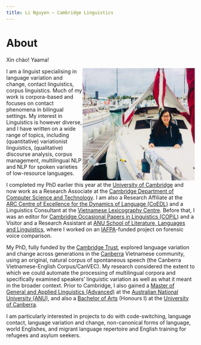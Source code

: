 ```yaml
---
title: Li Nguyen — Cambridge Linguistics
---
```


# About

Xin chào! Yaama! 

<img id="my-picture" src="boat.jpg" width="300" height="300" align="right">

I am a linguist specialising in language variation and change, contact linguistics, corpus linguistics. Much of my work is corpora-based and focuses on contact phenomena in bilingual settings. My interest in Linguistics is however diverse, and I have written on a wide range of topics, including (quantitative) variationist linguistics, (qualitative) discourse analysis, corpus management, multilingual NLP and NLP for spoken varieties of low-resource languages. 

I completed my PhD earlier this year at the [University of Cambridge](https://www.cam.ac.uk/) and now work as a Research Associate at the [Cambridge Department of Computer Science and Technology](https://www.cst.cam.ac.uk/). I am also a Research Affiliate at the [ARC Centre of Excellence for the Dynamics of Language (CoEDL)](http://www.dynamicsoflanguage.edu.au/) and a Linguistics Consultant at the [Vietnamese Lexicography Centre](http://www.vietlex.com/). Before that, I was an editor for [Cambridge Occasional Papers in Linguistics (COPiL)](http://www.ling.cam.ac.uk/COPIL/) and a Visitor and a Research Assistant at [ANU School of Literature, Languages and Linguistics](http://slll.cass.anu.edu.au/), where I worked on an [IAFPA](https://www.iafpa.net/)-funded project on forensic voice comparison. 

My PhD, fully funded by the [Cambridge Trust](https://www.cambridgetrust.org/), explored language variation and change across generations in the [Canberra](https://www.britannica.com/place/Australian-Capital-Territory#ref960967) Vietnamese community, using an original, natural corpus of spontaneous speech (the Canberra Vietnamese-English Corpus/CanVEC). My research considered the extent to which we could automate the processing of multilingual corpora and specifically  examined speakers’ linguistic variation as well as what it meant in the broader context. Prior to Cambridge, I also gained a [Master of General and Applied Linguistics (Advanced)](https://programsandcourses.anu.edu.au/program/VLING) at the [Australian National University (ANU)](http://www.anu.edu.au/), and also a [Bachelor of Arts](https://www.canberra.edu.au/coursesandunits/course?course_cd=922AA&version_number=3) (Honours I) at the [University of Canberra](https://www.canberra.edu.au/). 

I am particularly interested in projects to do with code-switching, language contact, language variation and change, non-canonical forms of language, world Englishes, and migrant language repertoire and English training for refugees and asylum seekers. 
